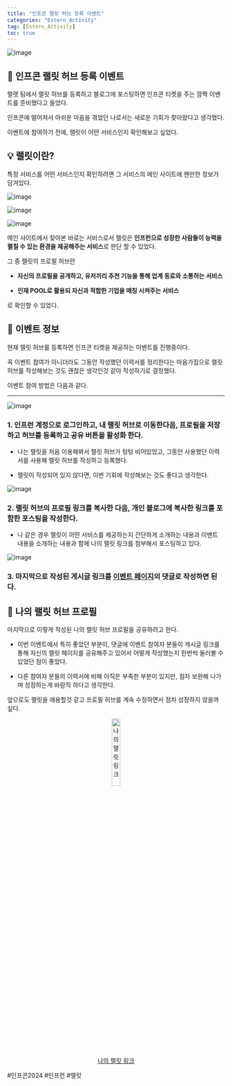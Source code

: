 ```yaml
---
title: "인프콘 랠릿 허브 등록 이벤트"
categories: "Extern_Activity"
tag: [Extern_Activity]
toc: true
---
```


![image](https://cdn.inflearn.com/public/files/pages/8cc0e77f-c4c2-44de-87b8-07f81a3245b3/infcon%20rallit%20event.png)

## 🎁 인프콘 랠릿 허브 등록 이벤트

랠랫 팀에서 랠릿 허브를 등록하고 블로그에 포스팅하면 인프콘 티켓을 주는 깜짝 이벤트를 준비했다고 들었다.

인프콘에 떨어져서 아쉬운 마음을 겪었던 나로서는 새로운 기회가 찾아왔다고 생각했다.

이벤트에 참여하기 전에, 랠릿이 어떤 서비스인지 확인해보고 싶었다.

## 💡 랠릿이란?

특정 서비스를 어떤 서비스인지 확인하려면 그 서비스의 메인 사이트에 왠만한 정보가 담겨있다.

![image](https://imgur.com/9FFljV1.png)

![image](https://imgur.com/m7xnxAz.png)

![image](https://imgur.com/ePWowJl.png)

메인 사이트에서 찾아본 바로는 서비스로서 랠릿은 **인프런으로 성장한 사람들이 능력을 펼칠 수 있는 환경을 제공해주는 서비스**로 판단 할 수 있었다.

그 중 랠릿의 프로필 허브란 

- **자신의 프로필을 공개하고, 유저끼리 추천 기능을 통해 업계 동료와 소통하는 서비스**

- **인재 POOL로 활용되 자신과 적합한 기업을 매칭 시켜주는 서비스**

로 확인할 수 있었다.

## 📄 이벤트 정보

현재 랠릿 허브를 등록하면 인프콘 티켓을 제공하는 이벤트를 진행중이다.

꼭 이벤트 참여가 아니더라도 그동안 작성했던 이력서를 정리한다는 마음가짐으로 랠릿 허브를 작성해보는 것도 괜찮은 생각인것 같아 작성하기로 결정했다.

이벤트 참여 방법은 다음과 같다.

---

![image](https://imgur.com/9LGqtIz.png)

### 1. 인프런 계정으로 로그인하고, 내 랠릿 허브로 이동한다음, 프로필을 저장하고 허브를 등록하고 공유 버튼을 활성화 한다.

- 나는 랠릿을 처음 이용해봐서 랠릿 허브가 텅텅 비어있었고, 그동안 사용했던 이력서를 사용해 랠릿 허브를 작성하고 등록했다. 

- 랠릿이 작성되어 있지 않다면, 이번 기회에 작성해보는 것도 좋다고 생각한다.

![image](https://imgur.com/VbdRLid.png)

### 2. 랠릿 허브의 프로필 링크를 복사한 다음, 개인 블로그에 복사한 링크를 포함한 포스팅을 작성한다.

- 나 같은 경우 랠릿이 어떤 서비스를 제공하는지 간단하게 소개하는 내용과 이벤트 내용을 소개하는 내용과 함께 나의 랠릿 링크를 첨부해서 포스팅하고 있다.

![image](https://imgur.com/uU36KR7.png)

### 3. 마지막으로 작성된 게시글 링크를 [이벤트 페이지](https://www.inflearn.com/pages/infcon-2024-rallit-hub)의 댓글로 작성하면 된다.

## 🔗 나의 랠릿 허브 프로필

마지막으로 이렇게 작성된 나의 랠릿 허브 프로필을 공유하려고 한다.

* 이번 이벤트에서 특히 좋았던 부분이, 댓글에 이벤트 참여자 분들이 게시글 링크를 통해 자신의 랠릿 페이지를 공유해주고 있어서 어떻게 작성했는지 한번씩 둘러볼 수 있었던 점이 좋았다.

* 다른 참여자 분들의 이력서에 비해 아직은 부족한 부분이 있지만, 점차 보완해 나가며 성장하는게 바람직 하다고 생각한다.

앞으로도 랠릿을 애용할것 같고 프로필 허브를 계속 수정하면서 점차 성장하지 않을까 싶다.

<div align="center">
  <a href="https://www.rallit.com/resumes/1296125@dldydtn207/%EC%9D%B4%EC%9A%A9%EC%88%98">
    <img src="https://imgur.com/gaodbSl.png" alt="나의 랠릿 링크" style="width: 20%; height: auto;">
  </a>
</div>

<div align="center">
  <a href="https://www.rallit.com/resumes/1296125@dldydtn207/%EC%9D%B4%EC%9A%A9%EC%88%98">나의 랠릿 링크</a>
</div>

#인프콘2024 #인프런 #랠릿
